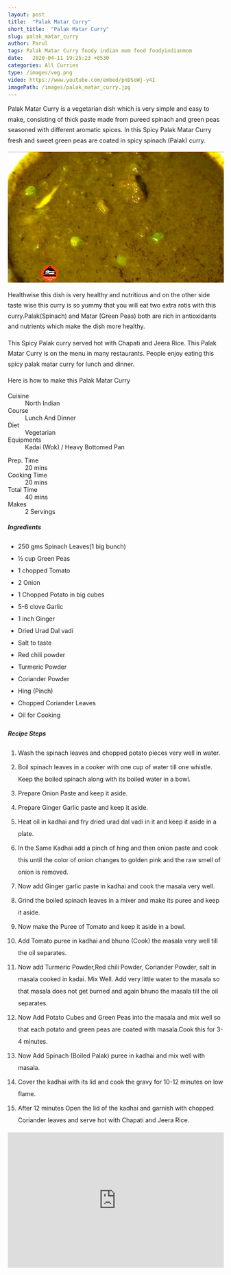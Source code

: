 ```yaml
---
layout: post
title:  "Palak Matar Curry"
short_title:  "Palak Matar Curry"
slug: palak_matar_curry
author: Parul
tags: Palak Matar Curry foody indian mom food foodyindianmom
date:   2020-04-11 19:25:23 +0530
categories: All Curries
type: /images/veg.png
video: https://www.youtube.com/embed/pnDSoWj-y4I
imagePath: /images/palak_matar_curry.jpg
---
```

<p class="text-justify" style="line-height: 175%;">
Palak Matar Curry is a vegetarian dish which is very simple and easy to make, consisting of thick paste made from pureed spinach and green peas seasoned with different aromatic spices. In this Spicy Palak Matar Curry fresh and sweet green peas are coated in spicy spinach (Palak) curry.
</p>

<div class="row">
    <div class="col-md-12"><img src="../images/palak_matar_curry.jpg" alt="" class="rounded img-fluid mb-2"></div>
</div>

<p class="text-justify" style="line-height: 175%;">
Healthwise this dish is very healthy and nutritious and on the other side taste wise this curry is so yummy that you will eat two extra rotis with this curry.Palak(Spinach) and Matar (Green Peas) both are rich in antioxidants and nutrients which make the dish more healthy.
</p>

<p class="text-justify" style="line-height: 175%;">
This Spicy Palak curry served hot with Chapati and Jeera Rice. This Palak Matar Curry is on the menu in many restaurants. People enjoy eating this spicy palak matar curry for lunch and dinner.
</p>

<p class="text-justify" style="line-height: 175%;">
Here is how to make this Palak Matar Curry
</p>

<div class="row">
    <div class="col-md-6">
        <dl class="row">
            <dt class="col-sm-4">Cuisine</dt><dd class="col-sm-7">North Indian</dd>
            <dt class="col-sm-4">Course</dt><dd class="col-sm-7">Lunch And Dinner</dd>
            <dt class="col-sm-4">Diet</dt><dd class="col-sm-7">Vegetarian</dd>
            <dt class="col-sm-4">Equipments</dt><dd class="col-sm-7">Kadai (Wok) / Heavy Bottomed Pan</dd>
        </dl>
    </div>
    <div class="col-md-6">
        <dl class="row">
            <dt class="col-sm-5">Prep. Time</dt><dd class="col-sm-7">20 mins</dd>
            <dt class="col-sm-5">Cooking Time</dt><dd class="col-sm-7">20 mins</dd>
            <dt class="col-sm-5">Total Time</dt><dd class="col-sm-7">40 mins</dd>
            <dt class="col-sm-5">Makes</dt><dd class="col-sm-7">2 Servings</dd>
        </dl>
    </div>
</div>

<div class="recipe-section-divider"></div>
<div class="row" id="ingredients">
    <div class="col-md-12"><h5 class="font-weight-bold">Ingredients</h5></div>
</div>
<div class="row">
    <div class="col-md-12">
        <ul class="post-list" style="line-height: 200%">
            <li>250 gms Spinach Leaves(1 big bunch)</li>
            <li>½ cup Green Peas</li>
            <li>1 chopped Tomato</li>
            <li>2 Onion</li>
            <li>1 Chopped Potato in big cubes</li>
            <li>5-6 clove Garlic</li>
            <li>1 inch Ginger</li>
            <li>Dried Urad Dal vadi</li>
            <li>Salt to taste</li>
            <li>Red chili powder</li>
            <li>Turmeric Powder</li>
            <li>Coriander Powder</li>
            <li>Hing (Pinch)</li>
            <li>Chopped Coriander Leaves</li>
            <li>Oil for Cooking</li>
        </ul>
    </div>
</div>

<div class="recipe-section-divider"></div>
<div class="row" id="recipe">
    <div class="col-md-12"><h5 class="font-weight-bold">Recipe Steps</h5></div>
</div>
<div class="row">
    <div class="col-md-12">
        <ol class="post-list text-justify" style="line-height: 200%">
            <li style="margin-bottom:5px;">Wash the spinach leaves and chopped potato pieces very well in water.</li>
            <li style="margin-bottom:5px;">Boil spinach leaves in a cooker with one cup of water till one whistle. Keep the boiled spinach along with its boiled water in a bowl.</li>
            <li style="margin-bottom:5px;">Prepare Onion Paste and keep it aside.</li>
            <li style="margin-bottom:5px;">Prepare Ginger Garlic paste and keep it aside.</li>
            <li style="margin-bottom:5px;">Heat oil in kadhai and fry dried urad dal vadi in it and keep it aside in a plate.</li>
            <li style="margin-bottom:5px;">In the Same Kadhai add a pinch of hing and then onion paste and cook this until the color of onion changes to golden pink and the raw smell of onion is removed.</li>
            <li style="margin-bottom:5px;">Now add Ginger garlic paste in kadhai and cook the masala very well.</li>
            <li style="margin-bottom:5px;">Grind the boiled spinach leaves in a mixer and make its puree and keep it aside.</li>
            <li style="margin-bottom:5px;">Now make the Puree of Tomato and keep it aside in a bowl.</li>
            <li style="margin-bottom:5px;">Add Tomato puree in kadhai and bhuno (Cook) the masala very well till the oil separates.</li>
            <li style="margin-bottom:5px;">Now add Turmeric Powder,Red chili Powder, Coriander Powder, salt in masala cooked in kadai. Mix Well. Add very little water to the masala so that masala does not get burned and again bhuno the masala till the oil separates.</li>
            <li style="margin-bottom:5px;">Now Add Potato Cubes and Green Peas  into the  masala and mix well  so that each potato and green peas are coated with masala.Cook this for 3-4 minutes.</li>
            <li style="margin-bottom:5px;">Now Add Spinach (Boiled Palak) puree in kadhai and mix well with masala.</li>
            <li style="margin-bottom:5px;">Cover the kadhai with its lid and cook the gravy for 10-12 minutes on low flame.</li>
            <li style="margin-bottom:5px;">After 12 minutes Open the lid of the kadhai and garnish with chopped Coriander leaves and serve hot with Chapati and Jeera Rice.</li>
        </ol>
    </div>
</div>
<div class="row" id="video">
    <div class="col-md-12">
        <div class="embed-responsive embed-responsive-16by9">
            <iframe width="100%" height="315" src="https://www.youtube.com/embed/pnDSoWj-y4I" frameborder="0" allow="accelerometer; autoplay; encrypted-media; gyroscope; picture-in-picture" allowfullscreen></iframe>
        </div>
    </div>
</div>
<br>
